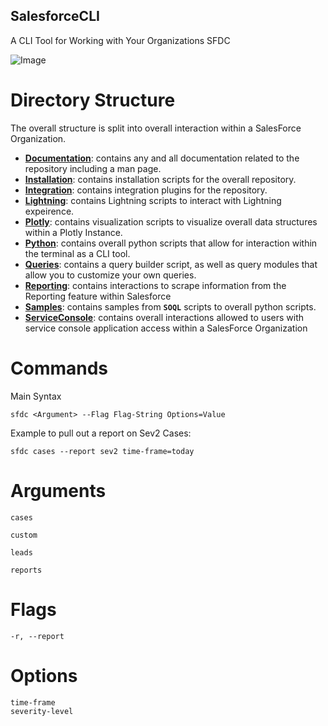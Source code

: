 ## SalesforceCLI
A CLI Tool for Working with Your Organizations SFDC

![Image](https://triking-creative.s3.amazonaws.com/Logos/SalesforceCLI/SalesforceCLI+Brand.PNG)

# Directory Structure
The overall structure is split into overall interaction within a SalesForce Organization. 
- **[Documentation](https://github.com/Richard-Barrett/SalesforceCLI/tree/master/Documentation)**: contains any and all documentation related to the repository including a man page. 
- **[Installation](https://github.com/Richard-Barrett/SalesforceCLI/tree/master/Installation)**: contains installation scripts for the overall repository.
- **[Integration](https://github.com/Richard-Barrett/SalesforceCLI/tree/master/Integration)**: contains integration plugins for the repository.
- **[Lightning](https://github.com/Richard-Barrett/SalesforceCLI/tree/master/Integration)**: contains Lightning scripts to interact with Lightning expeirence.
- **[Plotly](https://github.com/Richard-Barrett/SalesforceCLI/tree/master/Plotly)**: contains visualization scripts to visualize overall data structures within a Plotly Instance.
- **[Python](https://github.com/Richard-Barrett/SalesforceCLI/tree/master/Python)**: contains overall python scripts that allow for interaction within the terminal as a CLI tool.
- **[Queries](https://github.com/Richard-Barrett/SalesforceCLI/tree/master/Queries)**: contains a query builder script, as well as query modules that allow you to customize your own queries.
- **[Reporting](https://github.com/Richard-Barrett/SalesforceCLI/tree/master/Reporting)**: contains interactions to scrape information from the Reporting feature within Salesforce
- **[Samples](https://github.com/Richard-Barrett/SalesforceCLI/tree/master/Samples)**: contains samples from **`SOQL`** scripts to overall python scripts. 
- **[ServiceConsole](https://github.com/Richard-Barrett/SalesforceCLI/tree/master/ServiceConsole)**: contains overall interactions allowed to users with service console application access within a SalesForce Organization

# Commands
Main Syntax 
```
sfdc <Argument> --Flag Flag-String Options=Value
```

Example to pull out a report on Sev2 Cases:
```
sfdc cases --report sev2 time-frame=today
```

# Arguments
```
cases

custom

leads

reports
```
# Flags
```
-r, --report 
```
# Options
```
time-frame
severity-level
```
